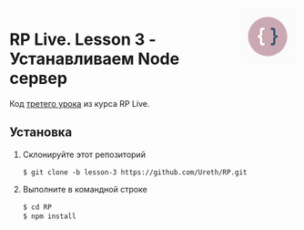 <img src="logo.png" align="right"/>

# RP Live. Lesson 3 - Устанавливаем Node сервер

Код [третего урока](https://youtu.be/OC_OfcjPrec) из курса RP Live.

## Установка

1) Склонируйте этот репозиторий

    ```
    $ git clone -b lesson-3 https://github.com/Ureth/RP.git

    ```

2) Выполните в командной строке

    ```
    $ cd RP
    $ npm install

    ```
    
    
    
    
    
